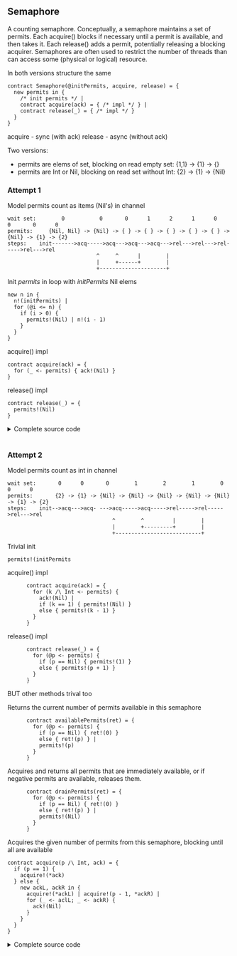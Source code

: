 ## Semaphore

A counting semaphore. Conceptually, a semaphore maintains a set of permits. Each acquire() blocks if necessary until a permit is available, and then takes it. Each release() adds a permit, potentially releasing a blocking acquirer. Semaphores are often used to restrict the number of threads than can access some (physical or logical) resource.

In both versions structure the same
```
contract Semaphore(@initPermits, acquire, release) = {
  new permits in {
    /* init permits */ |              
    contract acquire(ack) = { /* impl */ } |      
    contract release(_) = { /* impl */ } 
  }
} 
```
acquire - sync (with ack)
release - async (without ack)

Two versions:
  - permits are elems of set, blocking on read empty set: {1,1} -> {1} -> {}
  - permits are Int or Nil, blocking on read set without Int: {2} -> {1} -> {Nil}

### Attempt 1
Model permits count as items (Nil's) in channel
```
wait set:        0           0       0      1      2      1      0       0       0      0 
permits:     {Nil, Nil} -> {Nil} -> { } -> { } -> { } -> { } -> { } -> {Nil} -> {1} -> {2} 
steps:    init------->acq----->acq--->acq--->acq--->rel--->rel--->rel----->rel--->rel
                            ^     ^      |        |
                            |     +------+        |
                            +---------------------+                                 
```

Init *permits* in loop with *initPermits* Nil elems
```
new n in {
  n!(initPermits) |
  for (@i <= n) {
    if (i > 0) { 
      permits!(Nil) | n!(i - 1) 
    }
  }
}        
```

acquire() impl
```
contract acquire(ack) = {
  for (_ <- permits) { ack!(Nil) }
}
```

release() impl
```
contract release(_) = {
  permits!(Nil)
} 
```

<details><summary>Сomplete source code</summary>
<p>
  
```
new Semaphore in {
  contract Semaphore(@initPermits, acquire, release) = {
    new permits in {
      new n in {
        n!(initPermits) |
        for (@i <= n) {
          if (i > 0) {
            permits!(Nil) | n!(i - 1)
          }
        }
      } |        
      
      contract acquire(ack) = {
        for (_ <- permits) { acquire!(Nil) }
      } |
      contract release(_) = {
        permits!(Nil)
      } 
    }
   } |
   
   new acquire, release in {
     Semaphore!(3, *acquire, *release) |
     
     new ack0, ack1 in {
       acquire!(*ack0) | acquire!(*ack1) | for (_ <- ack0; _ <- ack1) {
         stdout!("I acquire 2 permits (A)!") | release!(Nil) | release!(Nil)
       }
     } |
     
     new ack0, ack1 in {
       acquire!(*ack0) | acquire!(*ack1) | for (_ <- ack0; _ <- ack1) {
         stdout!("I acquire 2 permits (B)!") | release!(Nil) | release!(Nil)
       }
     }     
   }
}
```
</p>
</details><br/>

### Attempt 2
Model permits count as int in channel

```
wait set:       0      0       0        1        2        1        0       0      0   
permits:       {2} -> {1} -> {Nil} -> {Nil} -> {Nil} -> {Nil} -> {Nil} -> {1} -> {2} 
steps:    init-->acq--->acq- --->acq----->acq----->rel----->rel----->rel--->rel
                                 ^        ^         |        |
                                 |        +---------+        |
                                 +---------------------------+                                 
```

Trivial init
```
permits!(initPermits
```

acquire() impl
```
      contract acquire(ack) = {
        for (k /\ Int <- permits) { 
          ack!(Nil) |
          if (k == 1) { permits!(Nil) }
          else { permits!(k - 1) }
        }
      } 
```

release() impl
```
      contract release(_) = {
        for (@p <- permits) {
          if (p == Nil) { permits!(1) }
          else { permits!(p + 1) }
        }
      }
```

BUT other methods trival too

Returns the current number of permits available in this semaphore
```
      contract availablePermits(ret) = {
        for (@p <- permits) {
          if (p == Nil) { ret!(0) }
          else { ret!(p) } |
          permits!(p)
        }
      } 
```      

Acquires and returns all permits that are immediately available, or if negative permits are available, releases them.
```
      contract drainPermits(ret) = {
        for (@p <- permits) {
          if (p == Nil) { ret!(0) }
          else { ret!(p) } |
          permits!(Nil)
        }
      }
```

Acquires the given number of permits from this semaphore, blocking until all are available
```
contract acquire(p /\ Int, ack) = {
  if (p == 1) {
    acquire!(*ack)
  } else {
    new ackL, ackR in {
      acquire!(*ackL) | acquire!(p - 1, *ackR) | 
      for (_ <- aclL; _ <- ackR) {
        ack!(Nil)
      }                      
    }
  }            
}
```

<details><summary>Сomplete source code</summary>
<p>
  
```
new Semaphore in {
  contract Semaphore(@initPermits, acquire, release) = {
    new permits in {
      permits!(initPermits) |        
      
      contract acquire(ack) = {
        for (p /\ Int <- permits) { 
          ack!(Nil) |
          if (p == 1) { permits!(Nil) }
          else { permits!(p - 1) }
        }
      } |
      
      contract release(_) = {
        for (@p <- permits) {
          if (p == Nil) { permits!(1) }
          else { permits!(p + 1) }
        }
      } 
    }
   } |
   
   new acquire, release in {
     Semaphore!(3, *acquire, *release) |
     
     new ack0, ack1 in {
       acquire!(*ack0) | acquire!(*ack1) | for (_ <- ack0; _ <- ack1) {
         stdout!("I acquire 2 permits (A)!") | release!(Nil) | release!(Nil)
       }
     } |
     
     new ack0, ack1 in {
       acquire!(*ack0) | acquire!(*ack1) | for (_ <- ack0; _ <- ack1) {
         stdout!("I acquire 2 permits (B)!") | release!(Nil) | release!(Nil)
       }
     }     
   }
}
```
</p>
</details><br/>
